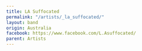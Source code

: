 ```yaml
---
title: LA Suffocated
permalink: "/artists/_la_suffocated/"
layout: band
origin: Australia
facebook: https://www.facebook.com/L.Asuffocated/
parent: Artists
---
```


